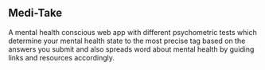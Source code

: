 ## Medi-Take

A mental health conscious web app with different psychometric tests
which determine your mental health state to the 
most precise tag based on the answers you submit and also spreads word about mental 
health by guiding links and resources accordingly.  
